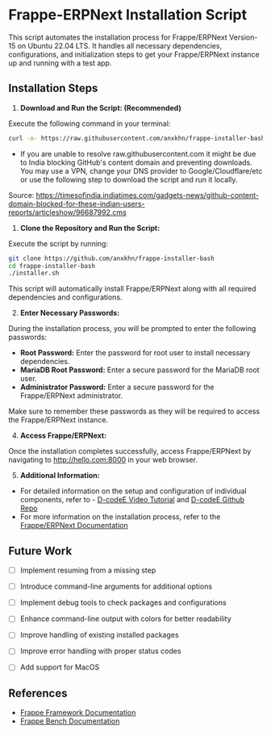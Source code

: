 # Frappe-ERPNext Installation Script

This script automates the installation process for Frappe/ERPNext Version-15 on Ubuntu 22.04 LTS. It handles all necessary dependencies, configurations, and initialization steps to get your Frappe/ERPNext instance up and running with a test app.

## Installation Steps

1. **Download and Run the Script: (Recommended)**

Execute the following command in your terminal:

```bash
curl -o- https://raw.githubusercontent.com/anxkhn/frappe-installer-bash/main/installer.sh | bash
```

- If you are unable to resolve raw.githubusercontent.com it might be due to India blocking GitHub's content domain and preventing downloads. You may use a VPN, change your DNS provider to Google/Cloudflare/etc or use the following step to download the script and run it locally.

Source: <https://timesofindia.indiatimes.com/gadgets-news/github-content-domain-blocked-for-these-indian-users-reports/articleshow/96687992.cms>


1. **Clone the Repository and Run the Script:**

Execute the script by running:
```bash
git clone https://github.com/anxkhn/frappe-installer-bash
cd frappe-installer-bash
./installer.sh
```
This script will automatically install Frappe/ERPNext along with all required dependencies and configurations.


2. **Enter Necessary Passwords:**

During the installation process, you will be prompted to enter the following passwords:
- **Root Password:** Enter the password for root user to install necessary dependencies.
- **MariaDB Root Password:** Enter a secure password for the MariaDB root user.
- **Administrator Password:** Enter a secure password for the Frappe/ERPNext administrator.

Make sure to remember these passwords as they will be required to access the Frappe/ERPNext instance.

4. **Access Frappe/ERPNext:**

Once the installation completes successfully, access Frappe/ERPNext by navigating to http://hello.com:8000 in your web browser.

5. **Additional Information:**

- For detailed information on the setup and configuration of individual components, refer to - [D-codeE Video Tutorial](https://youtu.be/TReR0I0O1Xo) and  [D-codeE Github Repo](https://github.com/D-codE-Hub/Frappe-ERPNext-Version-15--in-Ubuntu-22.04-LTS/tree/main)
- For more information on the installation process, refer to the [Frappe/ERPNext Documentation](https://frappeframework.com/docs/user/en)

## Future Work

- [ ] Implement resuming from a missing step
- [ ] Introduce command-line arguments for additional options
- [ ] Implement debug tools to check packages and configurations
- [ ] Enhance command-line output with colors for better readability
- [ ] Improve handling of existing installed packages
- [ ] Improve error handling with proper status codes
- [ ] Add support for MacOS


## References

- [Frappe Framework Documentation](https://frappeframework.com/docs/user/en)
- [Frappe Bench Documentation](https://frappeframework.com/docs/user/en/bench)

